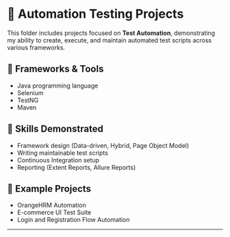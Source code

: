 # 🤖 Automation Testing Projects

This folder includes projects focused on **Test Automation**, demonstrating my ability to create, execute, and maintain automated test scripts across various frameworks.

## 🚀 Frameworks & Tools
- Java programming language
- Selenium 
- TestNG
- Maven 

## 🧠 Skills Demonstrated
- Framework design (Data-driven, Hybrid, Page Object Model)  
- Writing maintainable test scripts  
- Continuous Integration setup  
- Reporting (Extent Reports, Allure Reports)  

## 🧩 Example Projects
- OrangeHRM Automation  
- E-commerce UI Test Suite  
- Login and Registration Flow Automation  

---
